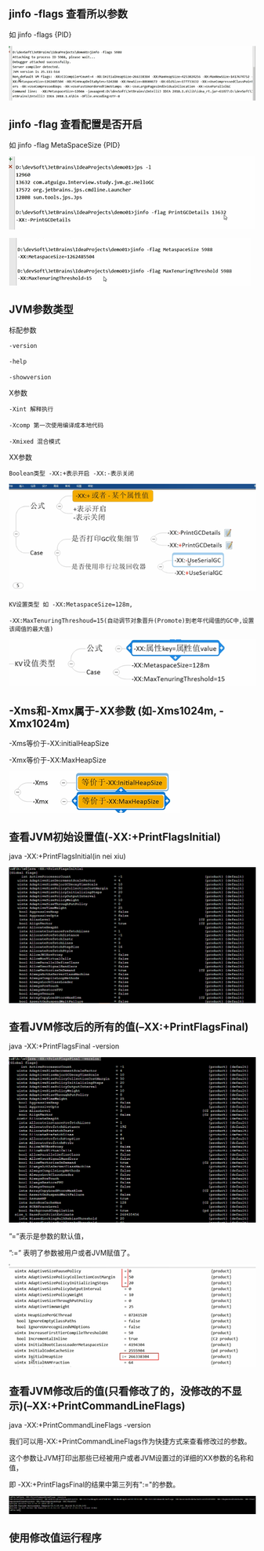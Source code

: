 jinfo -flags 查看所以参数
---

如 jinfo -flags {PID}

![img_82.png](img_82.png)


jinfo -flag 查看配置是否开启
---

如 jinfo -flag MetaSpaceSize {PID}

![img_78.png](img_78.png)

![img_81.png](img_81.png)

JVM参数类型
---

标配参数

    -version

    -help

    -showversion 
X参数

    -Xint 解释执行

    -Xcomp 第一次使用编译成本地代码

    -Xmixed 混合模式

XX参数

    Boolean类型 -XX:+表示开启 -XX:-表示关闭

![img_79.png](img_79.png)

    KV设置类型 如 -XX:MetaspaceSize=128m,

    -XX:MaxTenuringThreshoud=15(自动调节对象晋升(Promote)到老年代阈值的GC中,设置该阈值的最大值)

![img_80.png](img_80.png)

-Xms和-Xmx属于-XX参数 (如-Xms1024m, -Xmx1024m)
---

-Xms等价于-XX:initialHeapSize

-Xmx等价于-XX:MaxHeapSize

![img_83.png](img_83.png)

查看JVM初始设置值(-XX:+PrintFlagsInitial)
---

java -XX:+PrintFlagsInitial(in nei xiu)

![img_84.png](img_84.png)

查看JVM修改后的所有的值(–XX:+PrintFlagsFinal)
---
java -XX:+PrintFlagsFinal -version

![img_85.png](img_85.png)

”=”表示是参数的默认值，

”:=” 表明了参数被用户或者JVM赋值了。

![img_86.png](img_86.png)

查看JVM修改后的值(只看修改了的，没修改的不显示)(–XX:+PrintCommandLineFlags)
---

java -XX:+PrintCommandLineFlags -version

我们可以用-XX:+PrintCommandLineFlags作为快捷方式来查看修改过的参数。

这个参数让JVM打印出那些已经被用户或者JVM设置过的详细的XX参数的名称和值，

即 -XX:+PrintFlagsFinal的结果中第三列有":="的参数。

![img_87.png](img_87.png)

使用修改值运行程序
---


